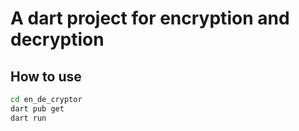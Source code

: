 # A dart project for encryption and decryption

## How to use

```bash
cd en_de_cryptor
dart pub get
dart run
```